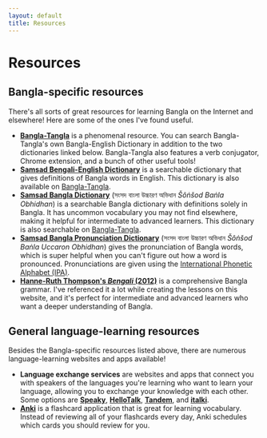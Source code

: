 ```yaml
---
layout: default
title: Resources
---
```

# Resources

## Bangla-specific resources
There's all sorts of great resources for learning Bangla on the Internet and elsewhere!
Here are some of the ones I've found useful.

- [**Bangla-Tangla**](https://www.banglatangla.com) is a phenomenal resource.
  You can search Bangla-Tangla's own Bangla-English Dictionary in addition to the two dictionaries linked below.
  Bangla-Tangla also features a verb conjugator, Chrome extension, and a bunch of other useful tools!
- [**Samsad Bengali-English Dictionary**](https://dsal.uchicago.edu/dictionaries/biswas-bengali/)
  is a searchable dictionary that gives definitions of Bangla words in English.
  This dictionary is also available on [Bangla-Tangla](https://www.banglatangla.com).
- [**Samsad Bangla Dictionary**](https://dsal.uchicago.edu/dictionaries/biswas-bangala/)
  (সংসদ বাংলা উচ্চারণ অভিধান *Šôṅšod Baṅla Obhidhan*)
  is a searchable Bangla dictionary with definitions solely in Bangla.
  It has uncommon vocabulary you may not find elsewhere,
  making it helpful for intermediate to advanced learners.
  This dictionary is also searchable on [Bangla-Tangla](https://www.banglatangla.com).
- [**Samsad Bangla Pronunciation Dictionary**](https://dsal.uchicago.edu/dictionaries/bhattacharya/)
  (সংসদ বাংলা উচ্চারণ অভিধান *Šôṅšod Baṅla Uccaron Obhidhan*)
  gives the pronunciation of Bangla words, which is super helpful when you can't figure out how a word is pronounced.
  Pronunciations are given using the [International Phonetic Alphabet (IPA)](https://en.wikipedia.org/wiki/Help:IPA/Bengali).
- [**Hanne-Ruth Thompson's *Bengali* (2012)**](https://www.google.com/books/edition/Bengali/C7vz0ABJnJsC?hl=en&gbpv=0) is a comprehensive Bangla grammar.
  I've referenced it a lot while creating the lessons on this website,
  and it's perfect for intermediate and advanced learners who want a deeper understanding of Bangla.

## General language-learning resources
Besides the Bangla-specific resources listed above, there are numerous language-learning websites and apps available!
- **Language exchange services** are websites and apps that connect you with speakers of the languages you're learning
  who want to learn your language, allowing you to exchange your knowledge with each other.
  Some options are [**Speaky**](https://www.speaky.com/), [**HelloTalk**](https://www.hellotalk.com/),
  [**Tandem**](https://www.tandem.net/), and [**italki**](https://www.italki.com/).
- [**Anki**](https://apps.ankiweb.net/) is a flashcard application that is great for learning vocabulary.
  Instead of reviewing all of your flashcards every day,
  Anki schedules which cards you should review for you.

